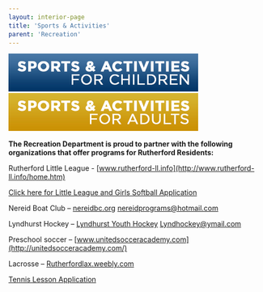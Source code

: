 ```yaml
---
layout: interior-page
title: 'Sports & Activities'
parent: 'Recreation'
---
```


<a href="childrens-catalog/"><img src="childrenssports.jpg" alt="Children's Sports"></a>
<a href="adult-catalog/"><img src="adultssports.jpg" alt="Adults' Sports"></a>

**The Recreation Department is proud to partner with the following organizations that offer programs for Rutherford Residents:** 

Rutherford Little League - [www.rutherford-ll.info](http://www.rutherford-ll.info/home.htm)

[Click here for Little League and Girls Softball Application](https://storage.googleapis.com/static.rutherford-nj.com/recreation/2016%20LL%20and%20Girls%20Softball%20Registration.pdf)

Nereid Boat Club – [nereidbc.org](http://nereidbc.org/) nereidprograms@hotmail.com

Lyndhurst Hockey – [Lyndhurst Youth Hockey](http://www.leaguelineup.com/welcome.asp?url=lyhl) Lyndhockey@ymail.com

Preschool soccer – [www.unitedsocceracademy.com](http://unitedsocceracademy.com/)

Lacrosse – [Rutherfordlax.weebly.com](http://rutherfordlax.weebly.com/)

[Tennis Lesson Application](https://storage.googleapis.com/static.rutherford-nj.com/recreation/2017_RutherfordSummerTennis.pdf)
